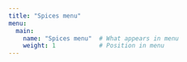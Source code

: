 ```yaml
---
title: "Spices menu"
menu:
  main:
    name: "Spices menu"  # What appears in menu
    weight: 1            # Position in menu
---
```

